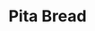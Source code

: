 ---
title: Pita Bread
picture: pita-bread
ingredients:
- 6g dry active yeast
- 15g sugar
- 132g warm water
- 250g bread flour
- 5g salt
- 30g oil
steps:
- Straight dough method.
- Bulk ferment 20 mins, punch down and rest for 15.
- 90g balls, cover rest for 20.
- Flaten then proof until doubled.
- 475F with sheet pan in oven and steam box.
---